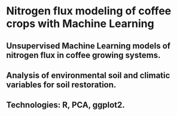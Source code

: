 # Nitrogen flux modeling of coffee crops with Machine Learning


## Unsupervised Machine Learning models of nitrogen flux in coffee growing systems.

## Analysis of environmental soil and climatic variables for soil restoration.  

## Technologies: R, PCA, ggplot2.
